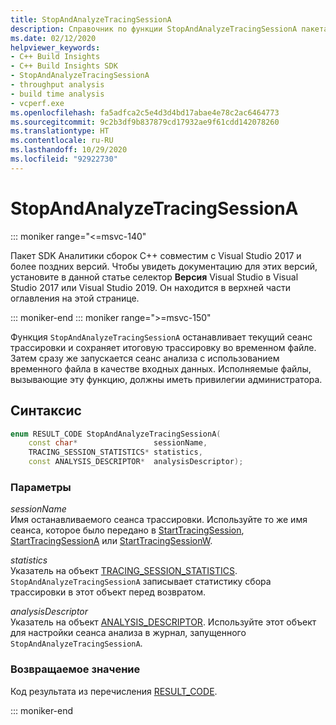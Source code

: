 ```yaml
---
title: StopAndAnalyzeTracingSessionA
description: Справочник по функции StopAndAnalyzeTracingSessionA пакета SDK для C++ Build Insights.
ms.date: 02/12/2020
helpviewer_keywords:
- C++ Build Insights
- C++ Build Insights SDK
- StopAndAnalyzeTracingSessionA
- throughput analysis
- build time analysis
- vcperf.exe
ms.openlocfilehash: fa5adfca2c5e4d3d4bd17abae4e78c2ac6464773
ms.sourcegitcommit: 9c2b3df9b837879cd17932ae9f61cdd142078260
ms.translationtype: HT
ms.contentlocale: ru-RU
ms.lasthandoff: 10/29/2020
ms.locfileid: "92922730"
---
```

# <a name="stopandanalyzetracingsessiona"></a>StopAndAnalyzeTracingSessionA

::: moniker range="<=msvc-140"

Пакет SDK Аналитики сборок С++ совместим с Visual Studio 2017 и более поздних версий. Чтобы увидеть документацию для этих версий, установите в данной статье селектор **Версия** Visual Studio в Visual Studio 2017 или Visual Studio 2019. Он находится в верхней части оглавления на этой странице.

::: moniker-end
::: moniker range=">=msvc-150"

Функция `StopAndAnalyzeTracingSessionA` останавливает текущий сеанс трассировки и сохраняет итоговую трассировку во временном файле. Затем сразу же запускается сеанс анализа с использованием временного файла в качестве входных данных. Исполняемые файлы, вызывающие эту функцию, должны иметь привилегии администратора.

## <a name="syntax"></a>Синтаксис

```cpp
enum RESULT_CODE StopAndAnalyzeTracingSessionA(
    const char*                 sessionName,
    TRACING_SESSION_STATISTICS* statistics,
    const ANALYSIS_DESCRIPTOR*  analysisDescriptor);
```

### <a name="parameters"></a>Параметры

*sessionName*\
Имя останавливаемого сеанса трассировки. Используйте то же имя сеанса, которое было передано в [StartTracingSession](start-tracing-session.md), [StartTracingSessionA](start-tracing-session-a.md) или [StartTracingSessionW](start-tracing-session-w.md).

*statistics*\
Указатель на объект [TRACING_SESSION_STATISTICS](../other-types/tracing-session-statistics-struct.md). `StopAndAnalyzeTracingSessionA` записывает статистику сбора трассировки в этот объект перед возвратом.

*analysisDescriptor*\
Указатель на объект [ANALYSIS_DESCRIPTOR](../other-types/analysis-descriptor-struct.md). Используйте этот объект для настройки сеанса анализа в журнал, запущенного `StopAndAnalyzeTracingSessionA`.

### <a name="return-value"></a>Возвращаемое значение

Код результата из перечисления [RESULT_CODE](../other-types/result-code-enum.md).

::: moniker-end
